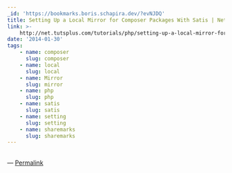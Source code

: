 ```yaml
---
_id: 'https://bookmarks.boris.schapira.dev/?evNJDQ'
title: Setting Up a Local Mirror for Composer Packages With Satis | Nettuts+
link: >-
    http://net.tutsplus.com/tutorials/php/setting-up-a-local-mirror-for-composer-packages-with-satis/?utm_source=feedburner&utm_medium=feed&utm_campaign=Feed%3A+nettuts+%28Nettuts%2B%29&utm_content=Netvibes&utm_reader=feedly
date: '2014-01-30'
tags:
    - name: composer
      slug: composer
    - name: local
      slug: local
    - name: Mirror
      slug: mirror
    - name: php
      slug: php
    - name: satis
      slug: satis
    - name: setting
      slug: setting
    - name: sharemarks
      slug: sharemarks
---
```


<br>&#8212;
<a href="https://bookmarks.boris.schapira.dev/?evNJDQ" title="Permalink">Permalink</a>

